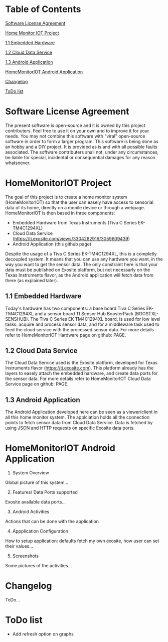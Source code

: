 # Table of Contents  
[Software License Agreement](#software-license-agreement)
<a name="Software License Agreement"/>

[Home Monitor IOT Project](#homemonitoriot-project)
<a name="HomeMonitorIOT Project"/>

[1.1 Embedded Hardware](##11-embedded-hardware)
<a name="1.1 Embedded Hardware"/>

[1.2 Cloud Data Service](##12-cloud-data-service)
<a name="1.2 Cloud Data Service"/>

[1.3 Android Application](##13-android-application)
<a name="1.3 Android Application"/>

[HomeMonitorIOT Android Application](#homemonitoriot-android-application)
<a name="HomeMonitorIOT Android Application"/>

[Changelog](#changelog)
<a name="Changelog"/>

[ToDo list](#todo-list)
<a name="ToDo list"/>

# Software License Agreement
The present software is open-source and it is owned by this project contributers. Feel free to use it on your own and to improve it for your needs.
You may not combine this software with "viral" open-source software in order to form a larger program.
This software is being done as an hobby and a DIY project. It is provided as is and with all possible faults associated. 
The software contributers shall not, under any circumstances, be liable for special, incidental or consequential damages for any reason whatsoever.

# HomeMonitorIOT Project
The goal of this project is to create a home monitor system (HomeMonitorIOT) so that the user can easely have access to sensorial data of its home, directly on a mobile device or through a webpage.
HomeMonitorIOT is then based in three components:
- Embedded Hardware from Texas Instruments (Tiva C Series EK-TM4C1294XL)
- Cloud Data Service (https://ti.exosite.com/views/3304282916/3059609439)
- Android Application (this github page)

Despite the usage of a Tiva C Series EK-TM4C1294XL, this is a completly decoupled system. It means that you can use any hardware you want, in the way you want to get the sensor data. The only constraint here is that your data must be published on Exosite platform, but not necessarly on the Texas Instruments flavor, as the Android application will fetch data from there (as explained later).

## 1.1 Embedded Hardware
Today's hardware has two components: a base board Tiva C Series EK-TM4C1294XL and a sensor board TI Sensor Hub BoosterPack (BOOSTXL-SENSHUB). The Tiva C Series EK-TM4C1294XL board, is used for low level tasks: acquire and process sensor data, and for a middleware task used to feed the cloud service with the processed sensor data.
For more details refer to HomeMonitorIOT Hardware page on github: PAGE.

## 1.2 Cloud Data Service
The Cloud Data Service used is the Exosite platform, developed for Texas Instruments flavor (https://ti.exosite.com). This platform already has the layers to easely attach the embedded hardware, and create data ports for the sensor data.
For more details refer to HomeMonitorIOT Cloud Data Service page on github: PAGE.

## 1.3 Android Application
The Android Application developed here can be seen as a viewer/client in all this home monitor system. The applciation holds all the connection points to fetch sensor data from Cloud Data Service. Data is fetched by using JSON and HTTP requests on specific Exosite data ports.

# HomeMonitorIOT Android Application
1. System Overview

Global picture of this system...

2. Features/ Data Ports supported

Exosite available data ports...

3. Android Activities

Actions that can be done with the application

4. Appplication Configuration

How to setup application: defaults fetch my own exosite, how user can set their values...

5. Screenshots

Some pictures of the activities...

# Changelog
ToDo...

# ToDo list
- Add refresh option on graphs
